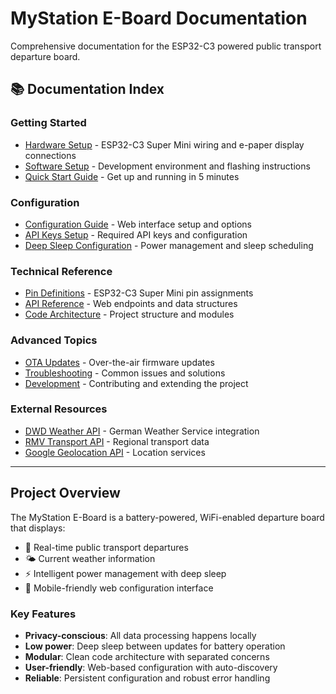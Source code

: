 # MyStation E-Board Documentation

Comprehensive documentation for the ESP32-C3 powered public transport departure board.

## 📚 Documentation Index

### Getting Started
- [Hardware Setup](./hardware-setup.md) - ESP32-C3 Super Mini wiring and e-paper display connections
- [Software Setup](./software-setup.md) - Development environment and flashing instructions
- [Quick Start Guide](./quick-start.md) - Get up and running in 5 minutes

### Configuration
- [Configuration Guide](./configuration.md) - Web interface setup and options
- [API Keys Setup](./api-keys.md) - Required API keys and configuration
- [Deep Sleep Configuration](./deep-sleep.md) - Power management and sleep scheduling

### Technical Reference
- [Pin Definitions](./pin-definitions.md) - ESP32-C3 Super Mini pin assignments
- [API Reference](./api-reference.md) - Web endpoints and data structures
- [Code Architecture](./architecture.md) - Project structure and modules

### Advanced Topics
- [OTA Updates](./ota-updates.md) - Over-the-air firmware updates
- [Troubleshooting](./troubleshooting.md) - Common issues and solutions
- [Development](./development.md) - Contributing and extending the project

### External Resources
- [DWD Weather API](./external-apis.md#dwd-weather-api) - German Weather Service integration
- [RMV Transport API](./external-apis.md#rmv-transport-api) - Regional transport data
- [Google Geolocation API](./external-apis.md#google-api) - Location services

---

## Project Overview

The MyStation E-Board is a battery-powered, WiFi-enabled departure board that displays:
- 🚌 Real-time public transport departures
- 🌤️ Current weather information
- ⚡ Intelligent power management with deep sleep
- 📱 Mobile-friendly web configuration interface

### Key Features
- **Privacy-conscious**: All data processing happens locally
- **Low power**: Deep sleep between updates for battery operation
- **Modular**: Clean code architecture with separated concerns
- **User-friendly**: Web-based configuration with auto-discovery
- **Reliable**: Persistent configuration and robust error handling
